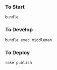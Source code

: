 ### To Start
```
bundle
```

### To Develop
```
bundle exec middleman
```

### To Deploy
```
rake publish
```
